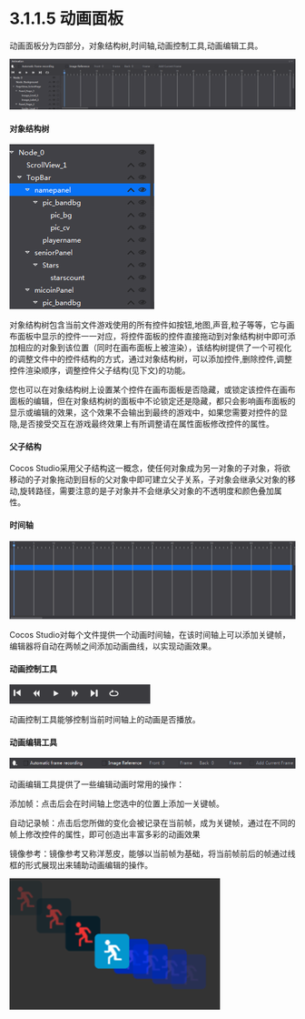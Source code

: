 
# 3.1.1.5 动画面板


动画面板分为四部分，对象结构树,时间轴,动画控制工具,动画编辑工具。

![Image](res/image013.png)

#### 对象结构树

![Image](res/image014.png)

对象结构树包含当前文件游戏使用的所有控件如按钮,地图,声音,粒子等等，它与画布面板中显示的控件一一对应，将控件面板的控件直接拖动到对象结构树中即可添加相应的对象到该位置（同时在画布面板上被渲染），该结构树提供了一个可视化的调整文件中的控件结构的方式，通过对象结构树，可以添加控件,删除控件,调整控件渲染顺序，调整控件父子结构(见下文)的功能。

您也可以在对象结构树上设置某个控件在画布面板是否隐藏，或锁定该控件在画布面板的编辑，但在对象结构树的面板中不论锁定还是隐藏，都只会影响画布面板的显示或编辑的效果，这个效果不会输出到最终的游戏中，如果您需要对控件的显隐,是否接受交互在游戏最终效果上有所调整请在属性面板修改控件的属性。

#### 父子结构

Cocos Studio采用父子结构这一概念，使任何对象成为另一对象的子对象，将欲移动的子对象拖动到目标的父对象中即可建立父子关系，子对象会继承父对象的移动,旋转路径，需要注意的是子对象并不会继承父对象的不透明度和颜色叠加属性。

#### 时间轴


![Image](res/image015.png)

Cocos Studio对每个文件提供一个动画时间轴，在该时间轴上可以添加关键帧，编辑器将自动在两帧之间添加动画曲线，以实现动画效果。

#### 动画控制工具

![Image](res/image016.png)

动画控制工具能够控制当前时间轴上的动画是否播放。

#### 动画编辑工具

![Image](res/image017.png)

动画编辑工具提供了一些编辑动画时常用的操作：

添加帧：点击后会在时间轴上您选中的位置上添加一关键帧。

自动记录帧：点击后您所做的变化会被记录在当前帧，成为关键帧，通过在不同的帧上修改控件的属性，即可创造出丰富多彩的动画效果

镜像参考：镜像参考又称洋葱皮，能够以当前帧为基础，将当前帧前后的帧通过线框的形式展现出来辅助动画编辑的操作。

![Image](res/image018.png)
